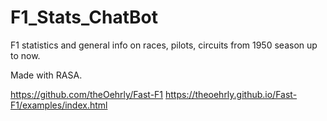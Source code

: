 # F1_Stats_ChatBot
F1 statistics and general info on races, pilots, circuits from 1950 season up to now.

Made with RASA.


https://github.com/theOehrly/Fast-F1
https://theoehrly.github.io/Fast-F1/examples/index.html 

